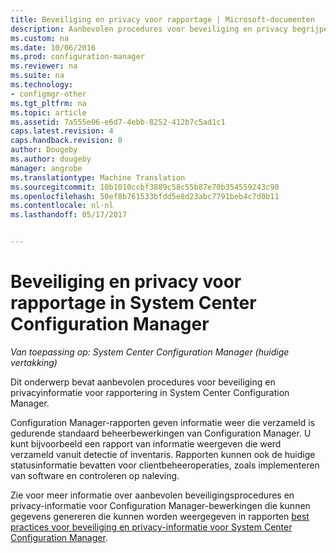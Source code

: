 ```yaml
---
title: Beveiliging en privacy voor rapportage | Microsoft-documenten
description: Aanbevolen procedures voor beveiliging en privacy begrijpen als u de rapportagefunctionaliteit in Configuration Manager werkt.
ms.custom: na
ms.date: 10/06/2016
ms.prod: configuration-manager
ms.reviewer: na
ms.suite: na
ms.technology:
- configmgr-other
ms.tgt_pltfrm: na
ms.topic: article
ms.assetid: 7a555e06-e6d7-4ebb-8252-412b7c5ad1c1
caps.latest.revision: 4
caps.handback.revision: 0
author: Dougeby
ms.author: dougeby
manager: angrobe
ms.translationtype: Machine Translation
ms.sourcegitcommit: 10b1010ccbf3889c58c55b87e70b354559243c90
ms.openlocfilehash: 50ef8b761533bfdd5e8d23abc7791beb4c7d0b11
ms.contentlocale: nl-nl
ms.lasthandoff: 05/17/2017


---
```

# <a name="security-and-privacy-for-reporting-in-system-center-configuration-manager"></a>Beveiliging en privacy voor rapportage in System Center Configuration Manager

*Van toepassing op: System Center Configuration Manager (huidige vertakking)*

Dit onderwerp bevat aanbevolen procedures voor beveiliging en privacyinformatie voor rapportering in System Center Configuration Manager.  

 Configuration Manager-rapporten geven informatie weer die verzameld is gedurende standaard beheerbewerkingen van Configuration Manager. U kunt bijvoorbeeld een rapport van informatie weergeven die werd verzameld vanuit detectie of inventaris. Rapporten kunnen ook de huidige statusinformatie bevatten voor clientbeheeroperaties, zoals implementeren van software en controleren op naleving.  

 Zie voor meer informatie over aanbevolen beveiligingsprocedures en privacy-informatie voor Configuration Manager-bewerkingen die kunnen gegevens genereren die kunnen worden weergegeven in rapporten [best practices voor beveiliging en privacy-informatie voor System Center Configuration Manager](../../plan-design/security/security-best-practices-and-privacy-information.md).  

